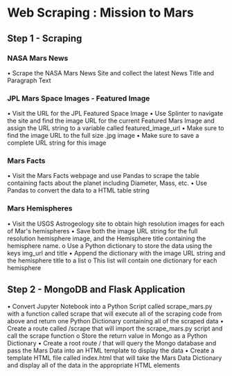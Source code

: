 # Web Scraping : Mission to Mars

## Step 1 - Scraping

### NASA Mars News
•	Scrape the NASA Mars News Site and collect the latest News Title and Paragraph Text

### JPL Mars Space Images - Featured Image
•	Visit the URL for the JPL Featured Space Image
•	Use Splinter to navigate the site and find the image URL for the current Featured Mars Image and assign the URL string to a variable called featured_image_url
•	Make sure to find the image URL to the full size .jpg image
•	Make sure to save a complete URL string for this image

### Mars Facts
•	Visit the Mars Facts webpage and use Pandas to scrape the table containing facts about the planet including Diameter, Mass, etc.
•	Use Pandas to convert the data to a HTML table string

### Mars Hemispheres
•	Visit the USGS Astrogeology site to obtain high resolution images for each of Mar's hemispheres
•	Save both the image URL string for the full resolution hemisphere image, and the Hemisphere title containing the hemisphere name.
o	Use a Python dictionary to store the data using the keys img_url and title
•	Append the dictionary with the image URL string and the hemisphere title to a list
o	This list will contain one dictionary for each hemisphere

## Step 2 - MongoDB and Flask Application
•	Convert Jupyter Notebook into a Python Script called scrape_mars.py with a function called scrape that will execute all of the scraping 
code from above and return one Python Dictionary containing all of the scraped data
•	Create a route called /scrape that will import the scrape_mars.py script and call the scrape function
  o	Store the return value in Mongo as a Python Dictionary
•	Create a root route / that will query the Mongo database and pass the Mars Data into an HTML template to display the data
•	Create a template HTML file called index.html that will take the Mars Data Dictionary and display all of the data in the appropriate HTML elements


